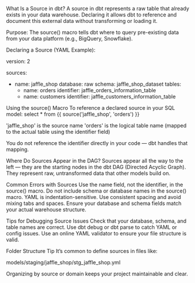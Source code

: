 What Is a Source in dbt?
A source in dbt represents a raw table that already exists in your data warehouse. Declaring it allows dbt to reference and document this external data without transforming or loading it.

Purpose:
The source() macro tells dbt where to query pre-existing data from your data platform (e.g., BigQuery, Snowflake).

Declaring a Source (YAML Example):

version: 2

sources:
  - name: jaffle_shop
    database: raw
    schema: jaffle_shop_dataset
    tables:
      - name: orders
        identifier: jaffle_orders_information_table
      - name: customers
        identifier: jaffle_customers_information_table

Using the source() Macro
To reference a declared source in your SQL model:
select * from {{ source('jaffle_shop', 'orders') }}

'jaffle_shop' is the source name
'orders' is the logical table name (mapped to the actual table using the identifier field)

You do not reference the identifier directly in your code — dbt handles that mapping.

Where Do Sources Appear in the DAG?
Sources appear all the way to the left — they are the starting nodes in the dbt DAG (Directed Acyclic Graph).
They represent raw, untransformed data that other models build on.

Common Errors with Sources
Use the name field, not the identifier, in the source() macro.
Do not include schema or database names in the source() macro.
YAML is indentation-sensitive. Use consistent spacing and avoid mixing tabs and spaces.
Ensure your database and schema fields match your actual warehouse structure.

Tips for Debugging Source Issues
Check that your database, schema, and table names are correct.
Use dbt debug or dbt parse to catch YAML or config issues.
Use an online YAML validator to ensure your file structure is valid.

Folder Structure Tip
It’s common to define sources in files like:

models/staging/jaffle_shop/stg_jaffle_shop.yml

Organizing by source or domain keeps your project maintainable and clear.




